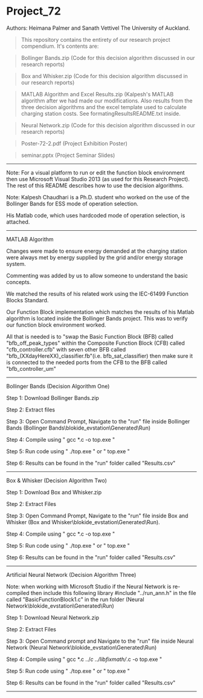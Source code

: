 # Project_72

Authors: Heimana Palmer and Sanath Vettivel 
The University of Auckland.

>This repository contains the entirety of our research project compendium. It's contents are:

>Bollinger Bands.zip (Code for this decision algorithm discussed in our research reports)

>Box and Whisker.zip (Code for this decision algorithm discussed in our research reports)

>MATLAB Algorithm and Excel Results.zip (Kalpesh's MATLAB algorithm after we had made our modifications. Also results from the three
decision algorithms and the excel template used to calculate charging station costs. See formatingResultsREADME.txt inside.

>Neural Network.zip (Code for this decision algorithm discussed in our research reports)

>Poster-72-2.pdf (Project Exhibition Poster)

>seminar.pptx (Project Seminar Slides)

------------------------------------------------------------------------------------------------------------------------------

Note: For a visual platform to run or edit the function block environment then use Microsoft Visual Studio 2013 (as used for this Research Project). The rest of this README describes how to use the decision algorithms.

Note: Kalpesh Chaudhari is a Ph.D. student who worked on the use of the Bollinger Bands for ESS mode of operation selection.

His Matlab code, which uses hardcoded mode of operation selection, is attached. 

------------------------------------------------------------------------------------------------------------------------------
MATLAB Algorithm 

Changes were made to ensure energy demanded at the charging station were always met by energy supplied by the grid and/or energy storage system.

Commenting was added by us to allow someone to understand the basic concepts.

We matched the results of his related work using the IEC-61499 Function Blocks Standard.

Our Function Block implementation which matches the results of his Matlab algorithm is located inside the Bollinger Bands project. This was to verify our function block environment worked.

All that is needed is to "swap the Basic Function Block (BFB) called "bfb_off_peak_types" within the Composite Function Block (CFB) called "cfb_controller.cfb" with seven other BFB called "bfb_(XXdayHereXX)_classifier.fb"(i.e. bfb_sat_classifier) then make sure it is connected to the needed ports from the CFB to the BFB called "bfb_controller_um"

------------------------------------------------------------------------------------------------------------------------------
Bollinger Bands  (Decision Algorithm One)

Step 1: Download Bollinger Bands.zip

Step 2: Extract files

Step 3: Open Command Prompt, Navigate to the "run" file inside Bollinger Bands (Bollinger Bands\blokide_evstation\Generated\Run)

Step 4: Compile using " gcc *.c -o top.exe "

Step 5: Run code using " ./top.exe " or " top.exe "

Step 6: Results can be found in the "run" folder called "Results.csv"


------------------------------------------------------------------------------------------------------------------------------

Box & Whisker (Decision Algorithm Two)

Step 1: Download Box and Whisker.zip

Step 2: Extract Files

Step 3: Open Command Prompt, Navigate to the "run" file inside Box and Whisker (Box and Whisker\blokide_evstation\Generated\Run).

Step 4: Compile using " gcc *.c -o top.exe "

Step 5: Run code using " ./top.exe " or " top.exe "

Step 6: Results can be found in the "run" folder called "Results.csv"

------------------------------------------------------------------------------------------------------------------------------

Artificial Neural Network (Decision Algorithm Three)

Note: when working with Microsoft Studio if the Neural Network is re-compiled then 
include this following library #include "../run_ann.h" in the file called "BasicFunctionBlock1.c" in the run folder (Neural Network\blokide_evstation\Generated\Run)

Step 1: Download Neural Network.zip

Step 2: Extract Files

Step 3: Open Command prompt and Navigate to the "run" file inside Neural Network (Neural Network\blokide_evstation\Generated\Run)

Step 4: Compile using " gcc *.c ../*c ../libfixmath/*.c -o top.exe "

Step 5: Run code using " ./top.exe " or " top.exe "

Step 6: Results can be found in the "run" folder called "Results.csv"

------------------------------------------------------------------------------------------------------------------------------
